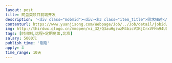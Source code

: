 ```yaml
---                
layout: post       
title: 网盘类项目前端开发           
description: '<div class="mobmid"><div><h3 class="item_title">需求描述</h3><p>一,网盘类项目, 包括:文件存储,文件管理等<br/> <br/>二, 前端基于 React 框架, 底层技术框架已经完成,后端 API 基本完成,进入联调阶段.<br/> <br/>三,北京地区,周末时间需要到公司对接需求,地址在东四环慈云寺<br/> <br/>四,估算时间在10天以内完成.</p></div><!--info end--></div>'     
contenturl: https://www.yuanjisong.com/Webpage/Job/../Job/detail/jobid/101504      
img: http://thirdwx.qlogo.cn/mmopen/vi_32/Q3auHgzwzM4bicVIKjCrxVFHn94UDmCkhU16nPEOcAqNFL9g0qTAAAllJm0wIvF5CewcFticezkUqeJeVC4k85lQ/132             
tags: [时间制,远程+定期见面,北京]            
salary: 5000元          
publish_time: '刚刚'         
apply: 4                   
time_range: 10天              
---                 
```


